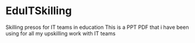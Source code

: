 # EduITSkilling
Skilling presos for IT teams in education
This is a PPT PDF that i have been using for all my upskilling work with IT teams
